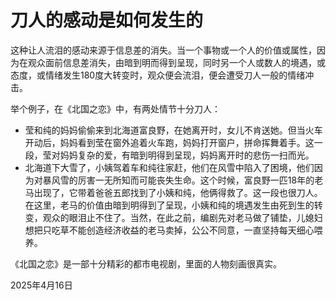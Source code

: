 # 刀人的感动是如何发生的

这种让人流泪的感动来源于信息差的消失。当一个事物或一个人的价值或属性，因为在观众面前信息差消失，由暗到明而得到呈现，同时另一个人或数人的境遇，或态度，或情绪发生180度大转变时，观众便会流泪，便会遭受刀人一般的情绪冲击。

举个例子，在《北国之恋》中，有两处情节十分刀人：

- 莹和纯的妈妈偷偷来到北海道富良野，在她离开时，女儿不肯送她。但当火车开动后，妈妈看到莹在窗外追着火车跑，妈妈打开窗户，拼命挥舞着手。这一段，莹对妈妈复杂的爱，有暗到明得到呈现，妈妈离开时的悲伤一扫而光。
- 北海道下大雪了，小姨驾着车和纯往家赶，他们在风雪中陷入了困境，他们因为对暴风雪的厉害一无所知而可能丧失生命。这个时候，富良野一匹18年的老马出现了，它带着爸爸五郎找到了小姨和纯，他俩得救了。这一段也很刀人。在这里，老马的价值由暗到明得到了呈现，小姨和纯的境遇发生由死到生的转变，观众的眼泪止不住了。当然，在此之前，编剧先对老马做了铺垫，儿媳妇想把只吃草不能创造经济收益的老马卖掉，公公不同意，一直坚持每天细心喂养。

《北国之恋》是一部十分精彩的都市电视剧，里面的人物刻画很真实。

2025年4月16日